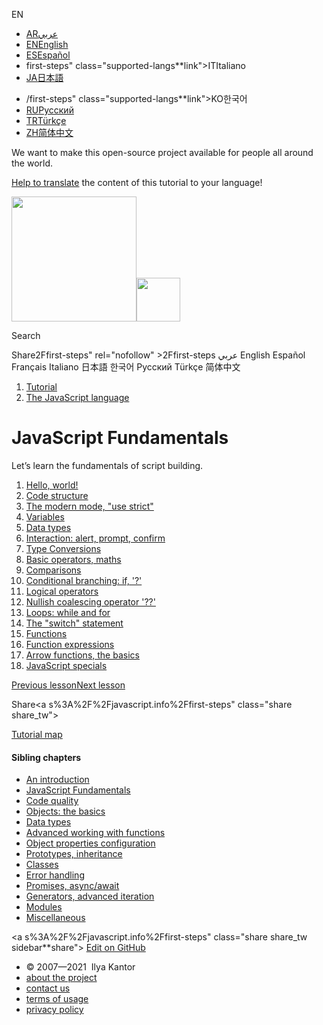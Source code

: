 EN

- <a href="https://ar.javascript.info/first-steps" class="supported-langs__link"><span class="supported-langs__brief">AR</span><span>عربي</span></a>
- <a href="first-steps.html" class="supported-langs__link"><span class="supported-langs__brief">EN</span><span>English</span></a>
- <a href="https://es.javascript.info/first-steps" class="supported-langs__link"><span class="supported-langs__brief">ES</span><span>Español</span></a>
- first-steps" class="supported-langs**link"><span class="supported-langs**brief">IT</span><span>Italiano</span></a>
- <a href="https://ja.javascript.info/first-steps" class="supported-langs__link"><span class="supported-langs__brief">JA</span><span>日本語</span></a>

<!-- -->

- /first-steps" class="supported-langs**link"><span class="supported-langs**brief">KO</span><span>한국어</span></a>
- <a href="first-steps%22" class="supported-langs__link"><span class="supported-langs__brief">RU</span><span>Русский</span></a>
- <a href="https://tr.javascript.info/first-steps" class="supported-langs__link"><span class="supported-langs__brief">TR</span><span>Türkçe</span></a>
- <a href="https://zh.javascript.info/first-steps" class="supported-langs__link"><span class="supported-langs__brief">ZH</span><span>简体中文</span></a>

We want to make this open-source project available for people all around the world.

[Help to translate](translate.html) the content of this tutorial to your language!

<a href="index.html" class="sitetoolbar__link sitetoolbar__link_logo"><img src="img/sitetoolbar__logo_en.svg" class="sitetoolbar__logo sitetoolbar__logo_normal" width="200" /><img src="img/sitetoolbar__logo_small_en.svg" class="sitetoolbar__logo sitetoolbar__logo_small" width="70" /></a>

Search

<span class="share-icons__title">Share</span>2Ffirst-steps" rel="nofollow" &gt;2Ffirst-steps عربي English Español Français Italiano 日本語 한국어 Русский Türkçe 简体中文

1.  <a href="index.html" class="breadcrumbs__link"><span class="breadcrumbs__hidden-text">Tutorial</span></a>
2.  <span id="breadcrumb-1"><a href="js.html" class="breadcrumbs__link"><span>The JavaScript language</span></a></span>

# JavaScript Fundamentals

Let’s learn the fundamentals of script building.

1.  <a href="hello-world.html" class="lessons-list__link">Hello, world!</a>
2.  <a href="structure.html" class="lessons-list__link">Code structure</a>
3.  <a href="strict-mode.html" class="lessons-list__link">The modern mode, "use strict"</a>
4.  <a href="variables.html" class="lessons-list__link">Variables</a>
5.  <a href="types.html" class="lessons-list__link">Data types</a>
6.  <a href="alert-prompt-confirm.html" class="lessons-list__link">Interaction: alert, prompt, confirm</a>
7.  <a href="type-conversions.html" class="lessons-list__link">Type Conversions</a>
8.  <a href="operators.html" class="lessons-list__link">Basic operators, maths</a>
9.  <a href="comparison.html" class="lessons-list__link">Comparisons</a>
10. <a href="ifelse.html" class="lessons-list__link">Conditional branching: if, '?'</a>
11. <a href="logical-operators.html" class="lessons-list__link">Logical operators</a>
12. <a href="nullish-coalescing-operator.html" class="lessons-list__link">Nullish coalescing operator '??'</a>
13. <a href="while-for.html" class="lessons-list__link">Loops: while and for</a>
14. <a href="switch.html" class="lessons-list__link">The "switch" statement</a>
15. <a href="function-basics.html" class="lessons-list__link">Functions</a>
16. <a href="function-expressions.html" class="lessons-list__link">Function expressions</a>
17. <a href="arrow-functions-basics.html" class="lessons-list__link">Arrow functions, the basics</a>
18. <a href="javascript-specials.html" class="lessons-list__link">JavaScript specials</a>

<a href="devtools.html" class="page__nav page__nav_prev"><span class="page__nav-text"><span class="page__nav-text-shortcut"></span></span><span class="page__nav-text-alternate">Previous lesson</span></a><a href="hello-world.html" class="page__nav page__nav_next"><span class="page__nav-text"><span class="page__nav-text-shortcut"></span></span><span class="page__nav-text-alternate">Next lesson</span></a>

<span class="share-icons__title">Share</span><a s%3A%2F%2Fjavascript.info%2Ffirst-steps" class="share share_tw"></a><a href="https://www.facebook.com/sharer/sharer.php?s=100&amp;p%5Burl%5D=https%3A%2F%2Fjavascript.info%2Ffirst-steps" class="share share_fb"></a>

<a href="tutorial/map.html" class="map"><span class="map__text">Tutorial map</span></a>

<a href="tutorial/map.html" class="map"></a>

#### Sibling chapters

- <a href="getting-started.html" class="sidebar__link">An introduction</a>
- <a href="first-steps.html" class="sidebar__link">JavaScript Fundamentals</a>
- <a href="code-quality.html" class="sidebar__link">Code quality</a>
- <a href="object-basics.html" class="sidebar__link">Objects: the basics</a>
- <a href="data-types.html" class="sidebar__link">Data types</a>
- <a href="advanced-functions.html" class="sidebar__link">Advanced working with functions</a>
- <a href="object-properties.html" class="sidebar__link">Object properties configuration</a>
- <a href="prototypes.html" class="sidebar__link">Prototypes, inheritance</a>
- <a href="classes.html" class="sidebar__link">Classes</a>
- <a href="error-handling.html" class="sidebar__link">Error handling</a>
- <a href="async.html" class="sidebar__link">Promises, async/await</a>
- <a href="generators-iterators.html" class="sidebar__link">Generators, advanced iteration</a>
- <a href="modules.html" class="sidebar__link">Modules</a>
- <a href="js-misc.html" class="sidebar__link">Miscellaneous</a>

<a s%3A%2F%2Fjavascript.info%2Ffirst-steps" class="share share_tw sidebar**share"></a><a href="https://www.facebook.com/sharer/sharer.php?s=100&amp;p%5Burl%5D=https%3A%2F%2Fjavascript.info%2Ffirst-steps" class="share share_fb sidebar**share"></a> <a href="https://github.com/javascript-tutorial/en.javascript.info/blob/master/1-js/02-first-steps" class="sidebar__link">Edit on GitHub</a>

- © 2007—2021  Ilya Kantor
- <a href="about.html" class="page-footer__link">about the project</a>
- <a href="about.html#contact-us" class="page-footer__link">contact us</a>
- <a href="terms.html" class="page-footer__link">terms of usage</a>
- <a href="privacy.html" class="page-footer__link">privacy policy</a>
